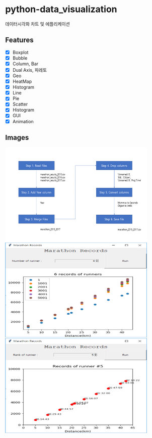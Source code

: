 # python-data_visualization

데이터시각화 차트 및 에플리케이션

## Features

- [x] Boxplot
- [x] Bubble
- [x] Column, Bar
- [x] Dual Axis, 파레토
- [x] Geo
- [x] HeatMap
- [x] Histogram
- [x] Line
- [x] Pie
- [x] Scatter
- [x] Histogram
- [x] GUI
- [x] Animation

## Images

<img src="/images/capture01.PNG" width="450px" height="300px" title="px(픽셀) 크기 설정" alt="capture1"></img><br/>
<img src="/images/capture02.PNG" width="450px" height="300px" title="px(픽셀) 크기 설정" alt="capture2"></img><br/>
<img src="/images/capture03.PNG" width="450px" height="300px" title="px(픽셀) 크기 설정" alt="capture3"></img>
